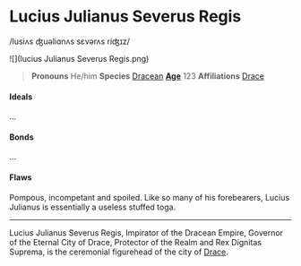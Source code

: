 # Lucius Julianus Severus Regis
/lusiʌs ʤuəliɑnʌs sɛvərʌs riʤɪz/

![](lucius Julianus Severus Regis.png)
> **Pronouns** He/him
> **Species** [Dracean](../../species/homonid/dracean)
> **[Age](../../species/ageing)** 123
> **Affiliations** [Drace](../../locations/drace/drace)

#### Ideals
...

#### Bonds
...

#### Flaws
Pompous, incompetant and spoiled. Like so many of his forebearers, Lucius Julianus is essentially a useless stuffed toga.

---

Lucius Julianus Severus Regis, Impirator of the Dracean Empire, Governor of the Eternal City of Drace, Protector of the Realm and Rex Dignitas Suprema, is the ceremonial figurehead of the city of [Drace](../../locations/drace/drace).